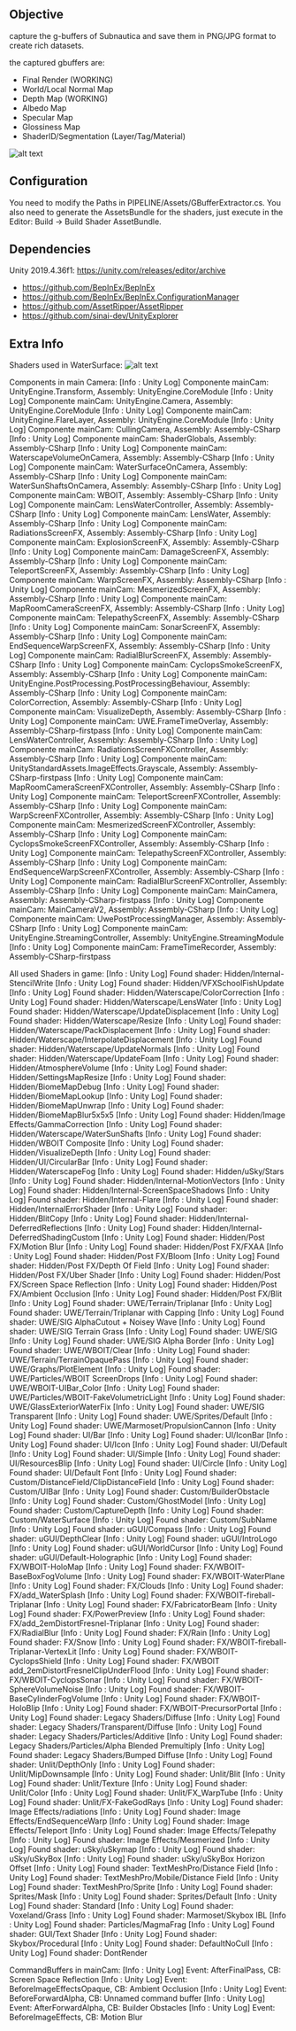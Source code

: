 ## Objective

capture the g-buffers of Subnautica and save them in PNG/JPG format to create rich datasets.

the captured gbuffers are:
- Final Render (WORKING)
- World/Local Normal Map
- Depth Map (WORKING)
- Albedo Map
- Specular Map
- Glossiness Map
- ShaderID/Segmentation (Layer/Tag/Material)

![alt text](readme_images/gbuffers.png)

## Configuration

You need to modify the Paths in PIPELINE/Assets/GBufferExtractor.cs. 
You also need to generate the AssetsBundle for the shaders, just execute in the Editor: Build -> Build Shader AssetBundle. 

## Dependencies

Unity 2019.4.36f1: https://unity.com/releases/editor/archive

- https://github.com/BepInEx/BepInEx
- https://github.com/BepInEx/BepInEx.ConfigurationManager
- https://github.com/AssetRipper/AssetRipper
- https://github.com/sinai-dev/UnityExplorer

## Extra Info

Shaders used in WaterSurface:
![alt text](readme_images/water_surface_shaders.png)

Components in main Camera:
[Info   : Unity Log] Componente mainCam: UnityEngine.Transform, Assembly: UnityEngine.CoreModule
[Info   : Unity Log] Componente mainCam: UnityEngine.Camera, Assembly: UnityEngine.CoreModule
[Info   : Unity Log] Componente mainCam: UnityEngine.FlareLayer, Assembly: UnityEngine.CoreModule
[Info   : Unity Log] Componente mainCam: CullingCamera, Assembly: Assembly-CSharp
[Info   : Unity Log] Componente mainCam: ShaderGlobals, Assembly: Assembly-CSharp
[Info   : Unity Log] Componente mainCam: WaterscapeVolumeOnCamera, Assembly: Assembly-CSharp
[Info   : Unity Log] Componente mainCam: WaterSurfaceOnCamera, Assembly: Assembly-CSharp
[Info   : Unity Log] Componente mainCam: WaterSunShaftsOnCamera, Assembly: Assembly-CSharp
[Info   : Unity Log] Componente mainCam: WBOIT, Assembly: Assembly-CSharp
[Info   : Unity Log] Componente mainCam: LensWaterController, Assembly: Assembly-CSharp
[Info   : Unity Log] Componente mainCam: LensWater, Assembly: Assembly-CSharp
[Info   : Unity Log] Componente mainCam: RadiationsScreenFX, Assembly: Assembly-CSharp
[Info   : Unity Log] Componente mainCam: ExplosionScreenFX, Assembly: Assembly-CSharp
[Info   : Unity Log] Componente mainCam: DamageScreenFX, Assembly: Assembly-CSharp
[Info   : Unity Log] Componente mainCam: TeleportScreenFX, Assembly: Assembly-CSharp
[Info   : Unity Log] Componente mainCam: WarpScreenFX, Assembly: Assembly-CSharp
[Info   : Unity Log] Componente mainCam: MesmerizedScreenFX, Assembly: Assembly-CSharp
[Info   : Unity Log] Componente mainCam: MapRoomCameraScreenFX, Assembly: Assembly-CSharp
[Info   : Unity Log] Componente mainCam: TelepathyScreenFX, Assembly: Assembly-CSharp
[Info   : Unity Log] Componente mainCam: SonarScreenFX, Assembly: Assembly-CSharp
[Info   : Unity Log] Componente mainCam: EndSequenceWarpScreenFX, Assembly: Assembly-CSharp
[Info   : Unity Log] Componente mainCam: RadialBlurScreenFX, Assembly: Assembly-CSharp
[Info   : Unity Log] Componente mainCam: CyclopsSmokeScreenFX, Assembly: Assembly-CSharp
[Info   : Unity Log] Componente mainCam: UnityEngine.PostProcessing.PostProcessingBehaviour, Assembly: Assembly-CSharp
[Info   : Unity Log] Componente mainCam: ColorCorrection, Assembly: Assembly-CSharp
[Info   : Unity Log] Componente mainCam: VisualizeDepth, Assembly: Assembly-CSharp
[Info   : Unity Log] Componente mainCam: UWE.FrameTimeOverlay, Assembly: Assembly-CSharp-firstpass
[Info   : Unity Log] Componente mainCam: LensWaterController, Assembly: Assembly-CSharp
[Info   : Unity Log] Componente mainCam: RadiationsScreenFXController, Assembly: Assembly-CSharp
[Info   : Unity Log] Componente mainCam: UnityStandardAssets.ImageEffects.Grayscale, Assembly: Assembly-CSharp-firstpass
[Info   : Unity Log] Componente mainCam: MapRoomCameraScreenFXController, Assembly: Assembly-CSharp
[Info   : Unity Log] Componente mainCam: TeleportScreenFXController, Assembly: Assembly-CSharp
[Info   : Unity Log] Componente mainCam: WarpScreenFXController, Assembly: Assembly-CSharp
[Info   : Unity Log] Componente mainCam: MesmerizedScreenFXController, Assembly: Assembly-CSharp
[Info   : Unity Log] Componente mainCam: CyclopsSmokeScreenFXController, Assembly: Assembly-CSharp
[Info   : Unity Log] Componente mainCam: TelepathyScreenFXController, Assembly: Assembly-CSharp
[Info   : Unity Log] Componente mainCam: EndSequenceWarpScreenFXController, Assembly: Assembly-CSharp
[Info   : Unity Log] Componente mainCam: RadialBlurScreenFXController, Assembly: Assembly-CSharp
[Info   : Unity Log] Componente mainCam: MainCamera, Assembly: Assembly-CSharp-firstpass
[Info   : Unity Log] Componente mainCam: MainCameraV2, Assembly: Assembly-CSharp
[Info   : Unity Log] Componente mainCam: UwePostProcessingManager, Assembly: Assembly-CSharp
[Info   : Unity Log] Componente mainCam: UnityEngine.StreamingController, Assembly: UnityEngine.StreamingModule
[Info   : Unity Log] Componente mainCam: FrameTimeRecorder, Assembly: Assembly-CSharp-firstpass

All used Shaders in game:
[Info   : Unity Log] Found shader: Hidden/Internal-StencilWrite
[Info   : Unity Log] Found shader: Hidden/VFXSchoolFishUpdate
[Info   : Unity Log] Found shader: Hidden/Waterscape/ColorCorrection
[Info   : Unity Log] Found shader: Hidden/Waterscape/LensWater
[Info   : Unity Log] Found shader: Hidden/Waterscape/UpdateDisplacement
[Info   : Unity Log] Found shader: Hidden/Waterscape/Resize
[Info   : Unity Log] Found shader: Hidden/Waterscape/PackDisplacement
[Info   : Unity Log] Found shader: Hidden/Waterscape/InterpolateDisplacement
[Info   : Unity Log] Found shader: Hidden/Waterscape/UpdateNormals
[Info   : Unity Log] Found shader: Hidden/Waterscape/UpdateFoam
[Info   : Unity Log] Found shader: Hidden/AtmosphereVolume
[Info   : Unity Log] Found shader: Hidden/SettingsMapResize
[Info   : Unity Log] Found shader: Hidden/BiomeMapDebug
[Info   : Unity Log] Found shader: Hidden/BiomeMapLookup
[Info   : Unity Log] Found shader: Hidden/BiomeMapUnwrap
[Info   : Unity Log] Found shader: Hidden/BiomeMapBlur5x5x5
[Info   : Unity Log] Found shader: Hidden/Image Effects/GammaCorrection
[Info   : Unity Log] Found shader: Hidden/Waterscape/WaterSunShafts
[Info   : Unity Log] Found shader: Hidden/WBOIT Composite
[Info   : Unity Log] Found shader: Hidden/VisualizeDepth
[Info   : Unity Log] Found shader: Hidden/UI/CircularBar
[Info   : Unity Log] Found shader: Hidden/WaterscapeFog
[Info   : Unity Log] Found shader: Hidden/uSky/Stars
[Info   : Unity Log] Found shader: Hidden/Internal-MotionVectors
[Info   : Unity Log] Found shader: Hidden/Internal-ScreenSpaceShadows
[Info   : Unity Log] Found shader: Hidden/Internal-Flare
[Info   : Unity Log] Found shader: Hidden/InternalErrorShader
[Info   : Unity Log] Found shader: Hidden/BlitCopy
[Info   : Unity Log] Found shader: Hidden/Internal-DeferredReflections
[Info   : Unity Log] Found shader: Hidden/Internal-DeferredShadingCustom
[Info   : Unity Log] Found shader: Hidden/Post FX/Motion Blur
[Info   : Unity Log] Found shader: Hidden/Post FX/FXAA
[Info   : Unity Log] Found shader: Hidden/Post FX/Bloom
[Info   : Unity Log] Found shader: Hidden/Post FX/Depth Of Field
[Info   : Unity Log] Found shader: Hidden/Post FX/Uber Shader
[Info   : Unity Log] Found shader: Hidden/Post FX/Screen Space Reflection
[Info   : Unity Log] Found shader: Hidden/Post FX/Ambient Occlusion
[Info   : Unity Log] Found shader: Hidden/Post FX/Blit
[Info   : Unity Log] Found shader: UWE/Terrain/Triplanar
[Info   : Unity Log] Found shader: UWE/Terrain/Triplanar with Capping
[Info   : Unity Log] Found shader: UWE/SIG AlphaCutout + Noisey Wave
[Info   : Unity Log] Found shader: UWE/SIG Terrain Grass
[Info   : Unity Log] Found shader: UWE/SIG
[Info   : Unity Log] Found shader: UWE/SIG Alpha Border
[Info   : Unity Log] Found shader: UWE/WBOIT/Clear
[Info   : Unity Log] Found shader: UWE/Terrain/TerrainOpaquePass
[Info   : Unity Log] Found shader: UWE/Graphs/PlotElement
[Info   : Unity Log] Found shader: UWE/Particles/WBOIT ScreenDrops
[Info   : Unity Log] Found shader: UWE/WBOIT-UIBar_Color
[Info   : Unity Log] Found shader: UWE/Particles/WBOIT-FakeVolumetricLight
[Info   : Unity Log] Found shader: UWE/GlassExteriorWaterFix
[Info   : Unity Log] Found shader: UWE/SIG Transparent
[Info   : Unity Log] Found shader: UWE/Sprites/Default
[Info   : Unity Log] Found shader: UWE/Marmoset/PropulsionCannon
[Info   : Unity Log] Found shader: UI/Bar
[Info   : Unity Log] Found shader: UI/IconBar
[Info   : Unity Log] Found shader: UI/Icon
[Info   : Unity Log] Found shader: UI/Default
[Info   : Unity Log] Found shader: UI/Simple
[Info   : Unity Log] Found shader: UI/ResourcesBlip
[Info   : Unity Log] Found shader: UI/Circle
[Info   : Unity Log] Found shader: UI/Default Font
[Info   : Unity Log] Found shader: Custom/DistanceField/ClipDistanceField
[Info   : Unity Log] Found shader: Custom/UIBar
[Info   : Unity Log] Found shader: Custom/BuilderObstacle
[Info   : Unity Log] Found shader: Custom/GhostModel
[Info   : Unity Log] Found shader: Custom/CaptureDepth
[Info   : Unity Log] Found shader: Custom/WaterSurface
[Info   : Unity Log] Found shader: Custom/SubName
[Info   : Unity Log] Found shader: uGUI/Compass
[Info   : Unity Log] Found shader: uGUI/DepthClear
[Info   : Unity Log] Found shader: uGUI/IntroLogo
[Info   : Unity Log] Found shader: uGUI/WorldCursor
[Info   : Unity Log] Found shader: uGUI/Default-Holographic
[Info   : Unity Log] Found shader: FX/WBOIT-HoloMap
[Info   : Unity Log] Found shader: FX/WBOIT-BaseBoxFogVolume
[Info   : Unity Log] Found shader: FX/WBOIT-WaterPlane
[Info   : Unity Log] Found shader: FX/Clouds
[Info   : Unity Log] Found shader: FX/add_WaterSplash
[Info   : Unity Log] Found shader: FX/WBOIT-fireball-Triplanar
[Info   : Unity Log] Found shader: FX/FabricatorBeam
[Info   : Unity Log] Found shader: FX/PowerPreview
[Info   : Unity Log] Found shader: FX/add_2emDistortFresnel-Triplanar
[Info   : Unity Log] Found shader: FX/RadialBlur
[Info   : Unity Log] Found shader: FX/Rain
[Info   : Unity Log] Found shader: FX/Snow
[Info   : Unity Log] Found shader: FX/WBOIT-fireball-Triplanar-VertexLit
[Info   : Unity Log] Found shader: FX/WBOIT-CyclopsShield
[Info   : Unity Log] Found shader: FX/WBOIT add_2emDistortFresnelClipUnderFlood
[Info   : Unity Log] Found shader: FX/WBOIT-CyclopsSonar
[Info   : Unity Log] Found shader: FX/WBOIT-SphereVolumeNoise
[Info   : Unity Log] Found shader: FX/WBOIT-BaseCylinderFogVolume
[Info   : Unity Log] Found shader: FX/WBOIT-HoloBlip
[Info   : Unity Log] Found shader: FX/WBOIT-PrecursorPortal
[Info   : Unity Log] Found shader: Legacy Shaders/Diffuse
[Info   : Unity Log] Found shader: Legacy Shaders/Transparent/Diffuse
[Info   : Unity Log] Found shader: Legacy Shaders/Particles/Additive
[Info   : Unity Log] Found shader: Legacy Shaders/Particles/Alpha Blended Premultiply
[Info   : Unity Log] Found shader: Legacy Shaders/Bumped Diffuse
[Info   : Unity Log] Found shader: Unlit/DepthOnly
[Info   : Unity Log] Found shader: Unlit/MipDownsample
[Info   : Unity Log] Found shader: Unlit/Blit
[Info   : Unity Log] Found shader: Unlit/Texture
[Info   : Unity Log] Found shader: Unlit/Color
[Info   : Unity Log] Found shader: Unlit/FX_WarpTube
[Info   : Unity Log] Found shader: Unlit/FX-FakeGodRays
[Info   : Unity Log] Found shader: Image Effects/radiations
[Info   : Unity Log] Found shader: Image Effects/EndSequenceWarp
[Info   : Unity Log] Found shader: Image Effects/Teleport
[Info   : Unity Log] Found shader: Image Effects/Telepathy
[Info   : Unity Log] Found shader: Image Effects/Mesmerized
[Info   : Unity Log] Found shader: uSky/uSkymap
[Info   : Unity Log] Found shader: uSky/uSkyBox
[Info   : Unity Log] Found shader: uSky/uSkyBox Horizon Offset
[Info   : Unity Log] Found shader: TextMeshPro/Distance Field
[Info   : Unity Log] Found shader: TextMeshPro/Mobile/Distance Field
[Info   : Unity Log] Found shader: TextMeshPro/Sprite
[Info   : Unity Log] Found shader: Sprites/Mask
[Info   : Unity Log] Found shader: Sprites/Default
[Info   : Unity Log] Found shader: Standard
[Info   : Unity Log] Found shader: Voxeland/Grass
[Info   : Unity Log] Found shader: Marmoset/Skybox IBL
[Info   : Unity Log] Found shader: Particles/MagmaFrag
[Info   : Unity Log] Found shader: GUI/Text Shader
[Info   : Unity Log] Found shader: Skybox/Procedural
[Info   : Unity Log] Found shader: DefaultNoCull
[Info   : Unity Log] Found shader: DontRender

CommandBuffers in mainCam:
[Info   : Unity Log] Event: AfterFinalPass, CB: Screen Space Reflection
[Info   : Unity Log] Event: BeforeImageEffectsOpaque, CB: Ambient Occlusion
[Info   : Unity Log] Event: BeforeForwardAlpha, CB: Unnamed command buffer
[Info   : Unity Log] Event: AfterForwardAlpha, CB: Builder Obstacles
[Info   : Unity Log] Event: BeforeImageEffects, CB: Motion Blur